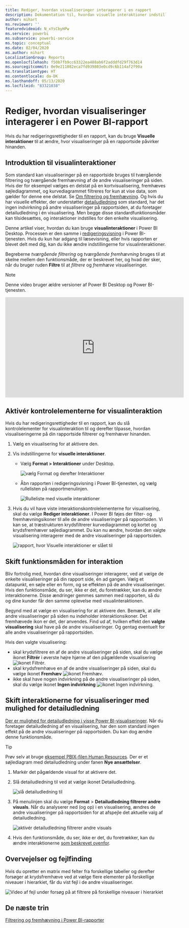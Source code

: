 ```yaml
---
title: Rediger, hvordan visualiseringer interagerer i en rapport
description: Dokumentation til, hvordan visuelle interaktioner indstilles i en rapport i Microsoft Power BI-tjenesten og i en Power BI Desktop-rapport.
author: mihart
ms.reviewer: ''
featuredvideoid: N_xYsCbyHPw
ms.service: powerbi
ms.subservice: powerbi-service
ms.topic: conceptual
ms.date: 02/04/2020
ms.author: mihart
LocalizationGroup: Reports
ms.openlocfilehash: f50b7fb9cc63322ea488ab6f2adddfd29f763d14
ms.sourcegitcommit: 0e9e211082eca7fd939803e0cd9c6b114af2f90a
ms.translationtype: HT
ms.contentlocale: da-DK
ms.lasthandoff: 05/13/2020
ms.locfileid: "83321038"
---
```

# <a name="change-how-visuals-interact-in-a-power-bi-report"></a>Rediger, hvordan visualiseringer interagerer i en Power BI-rapport
Hvis du har redigeringsrettigheder til en rapport, kan du bruge **Visuelle interaktioner** til at ændre, hvor visualiseringer på en rapportside påvirker hinanden. 

## <a name="introduction-to-visual-interactions"></a>Introduktion til visualinteraktioner
Som standard kan visualiseringer på en rapportside bruges til tværgående filtrering og tværgående fremhævning af de andre visualiseringer på siden.
Hvis der for eksempel vælges en delstat på en kortvisualisering, fremhæves søjlediagrammet, og kurvediagrammet filtreres for kun at vise data, som gælder for denne ene delstat.
Se [Om filtrering og fremhævning](power-bi-reports-filters-and-highlighting.md). Og hvis du har visuelle effekter, der understøtter [detailudledning](../consumer/end-user-drill.md) som standard, har det ingen indvirkning på andre visualiseringer på rapportsiden, at du foretager detailudledning i én visualisering. Men begge disse standardfunktionsmåder kan tilsidesættes, og interaktioner indstilles for den enkelte visualisering.

Denne artikel viser, hvordan du kan bruge **visualinteraktioner** i Power BI Desktop. Processen er den samme i [redigeringsvisning](service-interact-with-a-report-in-editing-view.md) i Power BI-tjenesten. Hvis du kun har adgang til læsevisning, eller hvis rapporten er blevet delt med dig, kan du ikke ændre indstillingerne for visualinteraktioner.

Begreberne *tværgående filtrering* og *tværgående fremhævning* bruges til at skelne mellem den funktionsmåde, der er beskrevet her, og hvad der sker, når du bruger ruden **Filtre** til at *filtrere* og *fremhæve* visualiseringer.  

> [!NOTE]
> Denne video bruger ældre versioner af Power BI Desktop og Power BI-tjenesten. 
>
>

<iframe width="560" height="315" src="https://www.youtube.com/embed/N_xYsCbyHPw?list=PL1N57mwBHtN0JFoKSR0n-tBkUJHeMP2cP" frameborder="0" allowfullscreen></iframe>


## <a name="enable-the-visual-interaction-controls"></a>Aktivér kontrolelementerne for visualinteraktion
Hvis du har redigeringsrettigheder til en rapport, kan du slå kontrolelementer for visualinteraktion til og derefter tilpasse, hvordan visualiseringerne på din rapportside filtrerer og fremhæver hinanden. 

1. Vælg en visualisering for at aktivere den.  
2. Vis indstillingerne for **visuelle interaktioner**.
    

    - Vælg **Format > Interaktioner** under Desktop.

        ![vælg Format og derefter Interaktioner](media/service-reports-visual-interactions/power-bi-interaction.png)

    - Åbn rapporten i redigeringsvisning i Power BI-tjenesten, og vælg rullelisten på rapportmenulinjen.

        ![Rulleliste med visuelle interaktioner](media/service-reports-visual-interactions/power-bi-service.png)

3. Hvis du vil have viste interaktionskontrolelementerne for visualisering, skal du vælge **Rediger interaktioner**. I Power BI føjes der filter- og fremhævningsikoner til alle de andre visualiseringer på rapportsiden. Vi kan se, at træstrukturen krydsfiltrerer kurvediagrammet og kortet og krydsfremhæver søjlediagrammet. Du kan nu ændre, hvordan den valgte visualisering interagerer med de andre visualiseringer på rapportsiden.
   
    ![rapport, hvor Visuelle interaktioner er slået til](media/service-reports-visual-interactions/power-bi-turn-on.png)


## <a name="change-the-interaction-behavior"></a>Skift funktionsmåden for interaktion
Bliv fortrolig med, hvordan dine visualiseringer interagerer, ved at vælge de enkelte visualiseringer på din rapport side, én ad gangen.  Vælg et datapunkt, en søjle eller en form, og se effekten på de andre visualiseringer. Hvis den funktionsmåde, du ser, ikke er det, du foretrækker, kan du ændre interaktionerne. Disse ændringer gemmes sammen med rapporten, så du og dine kunder får den samme oplevelse med visualinteraktionen.


Begynd med at vælge en visualisering for at aktivere den.  Bemærk, at alle andre visualiseringer på siden nu indeholder interaktionsikoner. Det fremhævede ikon er det, der anvendes. Find ud af, hvilken effekt den **valgte visualisering** skal have på de andre visualiseringer.  Og gentag eventuelt for alle andre visualiseringer på rapportsiden.

Hvis den valgte visualisering:
   
   * skal krydsfiltrere en af de andre visualiseringer på siden, skal du vælge ikonet **Filtrér** i øverste højre hjørne af den pågældende visualisering ![ikonet Filtrér](media/service-reports-visual-interactions/power-bi-filter-icon.png).
   * skal krydsfremhæve en af de andre visualiseringer på siden, skal du vælge ikonet **Fremhæv** ![ikonet Fremhæv](media/service-reports-visual-interactions/power-bi-highlight-icon.png).
   * ikke skal have nogen indvirkning på de andre visualiseringer på siden, skal du vælge ikonet **Ingen indvirkning** ![ikonet Ingen indvirkning](media/service-reports-visual-interactions/power-bi-no-impact.png).

## <a name="change-the-interactions-of-drillable-visualizations"></a>Skift interaktionerne for visualiseringer med mulighed for detailudledning
[Der er mulighed for detailudledning i visse Power BI-visualiseringer](../consumer/end-user-drill.md). Når du foretager detailudledning af en visualisering, har den som standard ingen effekt på de andre visualiseringer på rapportsiden. Du kan dog ændre denne funktionsmåde. 

> [!TIP]
> Prøv selv at bruge [eksempel PBIX-filen Human Resources](https://download.microsoft.com/download/6/9/5/69503155-05A5-483E-829A-F7B5F3DD5D27/Human%20Resources%20Sample%20PBIX.pbix). Der er et søjlediagram med detailudledning under fanen **Nye ansættelser**.
>

1. Markér det pågældende visual for at aktivere det. 

2. Slå detailudledning til ved at vælge ikonet Detailudledning.

    ![slå detailudledning til](media/service-reports-visual-interactions/power-bi-drill-down.png)

2. På menulinjen skal du vælge **Format** > **Detailudledning filtrerer andre visuals**.  Når du analyserer ned (og op) i en visualisering, ændres de andre visualiseringer på rapportsiden for at afspejle det aktuelle valg af detailudledning. 

    ![aktivér detailudledning filtrerer andre visuals](media/service-reports-visual-interactions/power-bi-drill.png)

3. Hvis den funktionsmåde, du ser, ikke er det, du foretrækker, kan du ændre interaktionerne [som beskrevet ovenfor](#change-the-interaction-behavior).

## <a name="considerations-and-troubleshooting"></a>Overvejelser og fejlfinding
Hvis du opretter en matrix med felter fra forskellige tabeller og derefter forsøger at krydsfremhæve ved at vælge flere elementer på forskellige niveauer i hierarkiet, får du vist fejl i de andre visualiseringer. 

![Video af fejl under forsøg på at filtrere på forskellige niveauer i hierarkiet](media/service-reports-visual-interactions/cross-highlight.gif)
    
## <a name="next-steps"></a>De næste trin
[Filtrering og fremhævning i Power BI-rapporter](power-bi-reports-filters-and-highlighting.md)